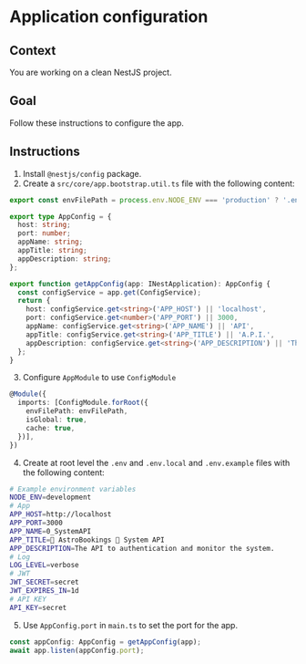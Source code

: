 # Application configuration

## Context

You are working on a clean NestJS project.

## Goal

Follow these instructions to configure the app.

## Instructions

1. Install `@nestjs/config` package.
2. Create a `src/core/app.bootstrap.util.ts` file with the following content:

```typescript
export const envFilePath = process.env.NODE_ENV === 'production' ? '.env' : '.env.local';

export type AppConfig = {
  host: string;
  port: number;
  appName: string;
  appTitle: string;
  appDescription: string;
};

export function getAppConfig(app: INestApplication): AppConfig {
  const configService = app.get(ConfigService);
  return {
    host: configService.get<string>('APP_HOST') || 'localhost',
    port: configService.get<number>('APP_PORT') || 3000,
    appName: configService.get<string>('APP_NAME') || 'API',
    appTitle: configService.get<string>('APP_TITLE') || 'A.P.I.',
    appDescription: configService.get<string>('APP_DESCRIPTION') || 'The API.',
  };
}
```

3. Configure `AppModule` to use `ConfigModule`

```typescript
@Module({
  imports: [ConfigModule.forRoot({
    envFilePath: envFilePath,
    isGlobal: true,
    cache: true,
  })],
})
```

4. Create at root level the `.env` and `.env.local` and `.env.example` files with the following content:

```bash
# Example environment variables
NODE_ENV=development
# App
APP_HOST=http://localhost
APP_PORT=3000
APP_NAME=0_SystemAPI
APP_TITLE=🚀 AstroBookings 👔 System API
APP_DESCRIPTION=The API to authentication and monitor the system.
# Log
LOG_LEVEL=verbose
# JWT
JWT_SECRET=secret
JWT_EXPIRES_IN=1d
# API KEY
API_KEY=secret
```

5. Use `AppConfig.port` in `main.ts` to set the port for the app.

```typescript
const appConfig: AppConfig = getAppConfig(app);
await app.listen(appConfig.port);
```
